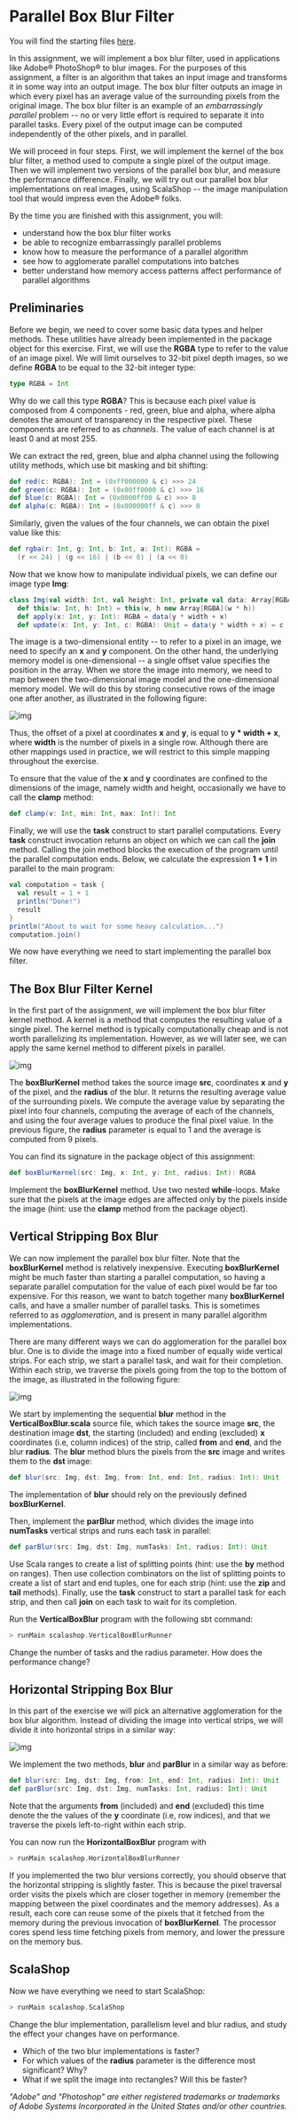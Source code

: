 # Parallel Box Blur Filter

You will find the starting files [here](https://moocs.scala-lang.org/~dockermoocs/handouts/scala-3/scalashop.zip).

In this assignment, we will implement a box blur filter, used in applications like Adobe® PhotoShop® to blur images. For the purposes of this assignment, a filter is an algorithm that takes an input image and transforms it in some way into an output image. The box blur filter outputs an image in which every pixel has an average value of the surrounding pixels from the original image. The box blur filter is an example of an *embarrassingly parallel* problem -- no or very little effort is required to separate it into parallel tasks. Every pixel of the output image can be computed independently of the other pixels, and in parallel.

We will proceed in four steps. First, we will implement the kernel of the box blur filter, a method used to compute a single pixel of the output image. Then we will implement two versions of the parallel box blur, and measure the performance difference. Finally, we will try out our parallel box blur implementations on real images, using ScalaShop -- the image manipulation tool that would impress even the Adobe® folks.

By the time you are finished with this assignment, you will:

- understand how the box blur filter works
- be able to recognize embarrassingly parallel problems
- know how to measure the performance of a parallel algorithm
- see how to agglomerate parallel computations into batches
- better understand how memory access patterns affect performance of parallel algorithms

## Preliminaries

Before we begin, we need to cover some basic data types and helper methods. These utilities have already been implemented in the package object for this exercise. First, we will use the **RGBA** type to refer to the value of an image pixel. We will limit ourselves to 32-bit pixel depth images, so we define **RGBA** to be equal to the 32-bit integer type:

```scala
type RGBA = Int
```

Why do we call this type **RGBA**? This is because each pixel value is composed from 4 components - red, green, blue and alpha, where alpha denotes the amount of transparency in the respective pixel. These components are referred to as *channels*. The value of each channel is at least 0 and at most 255.

We can extract the red, green, blue and alpha channel using the following utility methods, which use bit masking and bit shifting:

```scala
def red(c: RGBA): Int = (0xff000000 & c) >>> 24
def green(c: RGBA): Int = (0x00ff0000 & c) >>> 16
def blue(c: RGBA): Int = (0x0000ff00 & c) >>> 8
def alpha(c: RGBA): Int = (0x000000ff & c) >>> 0
```

Similarly, given the values of the four channels, we can obtain the pixel value like this:

```scala
def rgba(r: Int, g: Int, b: Int, a: Int): RGBA =
  (r << 24) | (g << 16) | (b << 8) | (a << 0)
```

Now that we know how to manipulate individual pixels, we can define our image type **Img**:

```scala
class Img(val width: Int, val height: Int, private val data: Array[RGBA]):
  def this(w: Int, h: Int) = this(w, h new Array[RGBA](w * h))
  def apply(x: Int, y: Int): RGBA = data(y * width + x)
  def update(x: Int, y: Int, c: RGBA): Unit = data(y * width + x) = c
```

The image is a two-dimensional entity -- to refer to a pixel in an image, we need to specify an **x** and **y** component. On the other hand, the underlying memory model is one-dimensional -- a single offset value specifies the position in the array. When we store the image into memory, we need to map between the two-dimensional image model and the one-dimensional memory model. We will do this by storing consecutive rows of the image one after another, as illustrated in the following figure:

![img](mapping.png)



Thus, the offset of a pixel at coordinates **x** and **y**, is equal to **y \* width + x**, where **width** is the number of pixels in a single row. Although there are other mappings used in practice, we will restrict to this simple mapping throughout the exercise.

To ensure that the value of the **x** and **y** coordinates are confined to the dimensions of the image, namely width and height, occasionally we have to call the **clamp** method:

```scala
def clamp(v: Int, min: Int, max: Int): Int
```

Finally, we will use the **task** construct to start parallel computations. Every **task** construct invocation returns an object on which we can call the **join** method. Calling the join method blocks the execution of the program until the parallel computation ends. Below, we calculate the expression **1 + 1** in parallel to the main program:

```scala
val computation = task {
  val result = 1 + 1
  println("Done!")
  result
}
println("About to wait for some heavy calculation...")
computation.join()
```

We now have everything we need to start implementing the parallel box filter.

## The Box Blur Filter Kernel

In the first part of the assignment, we will implement the box blur filter kernel method. A kernel is a method that computes the resulting value of a single pixel. The kernel method is typically computationally cheap and is not worth parallelizing its implementation. However, as we will later see, we can apply the same kernel method to different pixels in parallel.

![img](kernel.png)

The **boxBlurKernel** method takes the source image **src**, coordinates **x** and **y** of the pixel, and the **radius** of the blur. It returns the resulting average value of the surrounding pixels. We compute the average value by separating the pixel into four channels, computing the average of each of the channels, and using the four average values to produce the final pixel value. In the previous figure, the **radius** parameter is equal to 1 and the average is computed from 9 pixels.

You can find its signature in the package object of this assignment:

```scala
def boxBlurKernel(src: Img, x: Int, y: Int, radius: Int): RGBA
```

Implement the **boxBlurKernel** method. Use two nested **while**-loops. Make sure that the pixels at the image edges are affected only by the pixels inside the image (hint: use the **clamp** method from the package object).

## Vertical Stripping Box Blur

We can now implement the parallel box blur filter. Note that the **boxBlurKernel** method is relatively inexpensive. Executing **boxBlurKernel** might be much faster than starting a parallel computation, so having a separate parallel computation for the value of each pixel would be far too expensive. For this reason, we want to batch together many **boxBlurKernel** calls, and have a smaller number of parallel tasks. This is sometimes referred to as *agglomeration*, and is present in many parallel algorithm implementations.

There are many different ways we can do agglomeration for the parallel box blur. One is to divide the image into a fixed number of equally wide vertical strips. For each strip, we start a parallel task, and wait for their completion. Within each strip, we traverse the pixels going from the top to the bottom of the image, as illustrated in the following figure:

![img](vertical.png)

We start by implementing the sequential **blur** method in the **VerticalBoxBlur.scala** source file, which takes the source image **src**, the destination image **dst**, the starting (included) and ending (excluded) **x** coordinates (i.e, column indices) of the strip, called **from** and **end**, and the blur **radius**. The **blur** method blurs the pixels from the **src** image and writes them to the **dst** image:

```scala
def blur(src: Img, dst: Img, from: Int, end: Int, radius: Int): Unit
```

The implementation of **blur** should rely on the previously defined **boxBlurKernel**.

Then, implement the **parBlur** method, which divides the image into **numTasks** vertical strips and runs each task in parallel:

```scala
def parBlur(src: Img, dst: Img, numTasks: Int, radius: Int): Unit
```

Use Scala ranges to create a list of splitting points (hint: use the **by** method on ranges). Then use collection combinators on the list of splitting points to create a list of start and end tuples, one for each strip (hint: use the **zip** and **tail** methods). Finally, use the **task** construct to start a parallel task for each strip, and then call **join** on each task to wait for its completion.

Run the **VerticalBoxBlur** program with the following sbt command:

```scala
> runMain scalashop.VerticalBoxBlurRunner
```

Change the number of tasks and the radius parameter. How does the performance change?

## Horizontal Stripping Box Blur

In this part of the exercise we will pick an alternative agglomeration for the box blur algorithm. Instead of dividing the image into vertical strips, we will divide it into horizontal strips in a similar way:

![img](horizontal.png)

We implement the two methods, **blur** and **parBlur** in a similar way as before:

```scala
def blur(src: Img, dst: Img, from: Int, end: Int, radius: Int): Unit
def parBlur(src: Img, dst: Img, numTasks: Int, radius: Int): Unit
```

Note that the arguments **from** (included) and **end** (excluded) this time denote the the values of the **y** coordinate (i.e, row indices), and that we traverse the pixels left-to-right within each strip.

You can now run the **HorizontalBoxBlur** program with

```scala
> runMain scalashop.HorizontalBoxBlurRunner
```

If you implemented the two blur versions correctly, you should observe that the horizontal stripping is slightly faster. This is because the pixel traversal order visits the pixels which are closer together in memory (remember the mapping between the pixel coordinates and the memory addresses). As a result, each core can reuse some of the pixels that it fetched from the memory during the previous invocation of **boxBlurKernel**. The processor cores spend less time fetching pixels from memory, and lower the pressure on the memory bus.

## ScalaShop

Now we have everything we need to start ScalaShop:

```scala
> runMain scalashop.ScalaShop
```

Change the blur implementation, parallelism level and blur radius, and study the effect your changes have on performance.

- Which of the two blur implementations is faster?
- For which values of the **radius** parameter is the difference most significant? Why?
- What if we split the image into rectangles? Will this be faster?

*"Adobe" and "Photoshop" are either registered trademarks or trademarks of Adobe Systems Incorporated in the United States and/or other countries.*